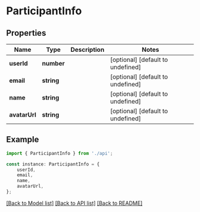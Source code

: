 # ParticipantInfo


## Properties

Name | Type | Description | Notes
------------ | ------------- | ------------- | -------------
**userId** | **number** |  | [optional] [default to undefined]
**email** | **string** |  | [optional] [default to undefined]
**name** | **string** |  | [optional] [default to undefined]
**avatarUrl** | **string** |  | [optional] [default to undefined]

## Example

```typescript
import { ParticipantInfo } from './api';

const instance: ParticipantInfo = {
    userId,
    email,
    name,
    avatarUrl,
};
```

[[Back to Model list]](../README.md#documentation-for-models) [[Back to API list]](../README.md#documentation-for-api-endpoints) [[Back to README]](../README.md)
